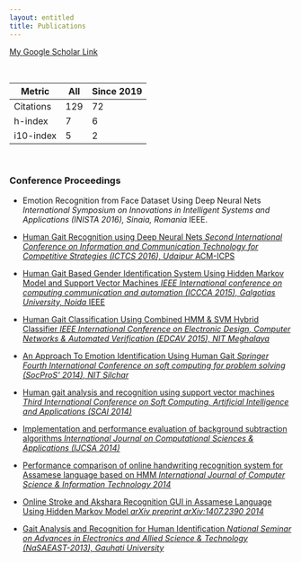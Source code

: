 ```yaml
---
layout: entitled
title: Publications
---
```

<!---
<h3>Journal Articles</h3>

 - Redshaw, J., Ting, D. S. J., Brown, A., Hirst, J. D., &#38; Gärtner, T. (2023). Krein support vector machine classification of antimicrobial peptides. <i>Digital Discovery</i>. <a target="_blank" rel="noopener noreferrer" href='https://doi.org/10.1039/D3DD00004D'>(doi)</a><span class="repositum-link"> (<a target="_blank" rel="noopener noreferrer" href='https://hdl.handle.net/20.500.12708/175617' title='reposiTUm'><i class='fa fa-link' aria-hidden='true'></i>reposiTUm</a>)</span>
  - Burgstaller-Muehlbacher, S., Crotty, S., Schmidt, H., Reden, F., Drucks, T., &#38; von Haeseler, A. (2023). ModelRevelator: Fast phylogenetic model estimation via deep learning. <i>Molecular Phylogenetics and Evolution</i>, <i>188</i>, Article 107905. <a target="_blank" rel="noopener noreferrer" href='https://doi.org/10.1016/j.ympev.2023.107905'>(doi)</a><span class="repositum-link"> (<a target="_blank" rel="noopener noreferrer" href='https://hdl.handle.net/20.500.12708/189353' title='reposiTUm'><i class='fa fa-link' aria-hidden='true'></i>reposiTUm</a><span class="fa oa-icon" title="Open Access"></span>)</span>
  - Bologheanu, R., Kapral, L., Laxar, D., Maleczek, M., Dibiasi, C., Zeiner, S., Agibetov, A., Ercole, A., Thoral, P., Elbers, P., Clemens Heitzinger, &#38; Kimberger, O. (2023). Development of a reinforcement learning algorithm to optimize corticosteroid therapy in critically ill patients with sepsis. <i>Journal of Clinical Medicine</i>, <i>12</i>(4), Article 1513. <a target="_blank" rel="noopener noreferrer" href='https://doi.org/10.3390/jcm12041513'>(doi)</a><span class="repositum-link"> (<a target="_blank" rel="noopener noreferrer" href='https://hdl.handle.net/20.500.12708/192181' title='reposiTUm'><i class='fa fa-link' aria-hidden='true'></i>reposiTUm</a>)</span>
  - Ruzicka, L., Dominik Söllinger, Kohn, B., Heitzinger, C., Uhl, A., &#38; Strobl, B. (2023). Improving sensor interoperability between contactless and contact-based fingerprints using pose correction and unwarping. <i>IET Biometrics</i>, <i>2023</i>, Article 7519499. <a target="_blank" rel="noopener noreferrer" href='https://doi.org/10.1049/2023/7519499'>(doi)</a><span class="repositum-link"> (<a target="_blank" rel="noopener noreferrer" href='https://hdl.handle.net/20.500.12708/192190' title='reposiTUm'><i class='fa fa-link' aria-hidden='true'></i>reposiTUm</a>)</span>
  - Haywood, A. L., Redshaw, J., Hanson-Heine, M. W. D., Taylor, A., Brown, A., Mason, A. M., Gärtner, T., &#38; Hirst, J. D. (2022). Kernel Methods for Predicting Yields of Chemical Reactions. <i>Journal of Chemical Information and Modeling</i>, <i>62</i>(9), 2077–2092. <a target="_blank" rel="noopener noreferrer" href='https://doi.org/10.1021/acs.jcim.1c00699'>(doi)</a><span class="repositum-link"> (<a target="_blank" rel="noopener noreferrer" href='https://hdl.handle.net/20.500.12708/136861' title='reposiTUm'><i class='fa fa-link' aria-hidden='true'></i>reposiTUm</a>)</span>
--->

<!---
 <h3>Conference Proceedings Contributions</h3>  - Sanchez, R., Conrads, L., Welke, P., Cvejoski, K., &#38; Ojeda, C. (2023). Hidden Schema Networks. In <i>Proceedings of the 61st Annual Meeting of the Association for Computational Linguistics (Volume 1: Long Papers)</i> (pp. 4764–4798). Association for Computational Linguistics. <a target="_blank" rel="noopener noreferrer" href='https://doi.org/10.18653/v1/2023.acl-long.263'>(doi)</a><span class="repositum-link"> (<a target="_blank" rel="noopener noreferrer" href='https://hdl.handle.net/20.500.12708/188226' title='reposiTUm'><i class='fa fa-link' aria-hidden='true'></i>reposiTUm</a>)</span>
  - Welke, P., Thiessen, M., Jogl, F., &#38; Gärtner, T. (2023). Expectation-Complete Graph Representations with Homomorphisms. In A. Krause, E. Brunskill, K. Cho, B. Engelhardt, S. Sabato, &#38; J. Scarlett (Eds.), <i>Proceedings of the 40th International Conference on Machine Learning</i> (pp. 36910–36925). Proceedings of Machine Learning Research.<span class="repositum-link"> (<a target="_blank" rel="noopener noreferrer" href='https://hdl.handle.net/20.500.12708/188939' title='reposiTUm'><i class='fa fa-link' aria-hidden='true'></i>reposiTUm</a>)</span>
  - Müller, S., Toborek, V., Beckh, K., Jakobs, M., Bauckhage, C., &#38; Welke, P. (2023). An Empirical Evaluation of the Rashomon Effect in Explainable Machine Learning. In D. Koutra, C. Plant, M. Gomez Rodriguez, E. Baralis, &#38; F. Bonchi (Eds.), <i>Machine Learning and Knowledge Discovery in Databases: Research Track : European Conference, ECML PKDD 2023, Turin, Italy, September 18–22, 2023, Proceedings, Part III</i> (pp. 462–478). Springer. <a target="_blank" rel="noopener noreferrer" href='https://doi.org/10.1007/978-3-031-43418-1_28'>(doi)</a><span class="repositum-link"> (<a target="_blank" rel="noopener noreferrer" href='https://hdl.handle.net/20.500.12708/188937' title='reposiTUm'><i class='fa fa-link' aria-hidden='true'></i>reposiTUm</a>)</span>
  - Toborek, V., Busch, M., Boßert, M., Bauckhage, C., &#38; Welke, P. (2023). A New Aligned Simple German Corpus. In <i>Proceedings of the 61st Annual Meeting of the Association for Computational Linguistics</i> (pp. 11393–11412). Association for Computational Linguistics. <a target="_blank" rel="noopener noreferrer" href='https://doi.org/10.18653/v1/2023.acl-long.638'>(doi)</a><span class="repositum-link"> (<a target="_blank" rel="noopener noreferrer" href='https://hdl.handle.net/20.500.12708/188931' title='reposiTUm'><i class='fa fa-link' aria-hidden='true'></i>reposiTUm</a>)</span>
  - Mohiuddin, K., Alam, M. A., Alam, M. M., Welke, P., Martin, M., Lehmann, J., &#38; Vahdati, S. (2023). Retention is All You Need. In <i>Proceedings of the 32nd ACM International Conference on Information and Knowledge Management</i> (pp. 4752–4758). <a target="_blank" rel="noopener noreferrer" href='https://doi.org/10.1145/3583780.3615497'>(doi)</a><span class="repositum-link"> (<a target="_blank" rel="noopener noreferrer" href='https://hdl.handle.net/20.500.12708/189541' title='reposiTUm'><i class='fa fa-link' aria-hidden='true'></i>reposiTUm</a>)</span>
  - Patrick Indri, Tamara Drucks, &#38; Gärtner, T. (2023). Can stochastic weight averaging improve generalization in private learning? In <i>ICLR 2023 Workshop on Trustworthy and Reliable Large-Scale Machine Learning Models</i>. ICLR 2023 Workshop on Trustworthy and Reliable Large-Scale Machine Learning Models, Kigali, Rwanda. <a target="_blank" rel="noopener noreferrer" href='https://doi.org/10.34726/5349'>(doi)</a><span class="repositum-link"> (<a target="_blank" rel="noopener noreferrer" href='https://hdl.handle.net/20.500.12708/191624' title='reposiTUm'><i class='fa fa-link' aria-hidden='true'></i>reposiTUm</a><span class="fa oa-icon" title="Open Access"></span>)</span>
  - Jogl, F., Thiessen, M., &#38; Gärtner, T. (2023). Expressivity-Preserving GNN Simulation. In <i>Advances in Neural Information Processing Systems</i>. 37th Annual Conference on Neural Information Processing Systems (NeurIPS 2023), New Orleans, United States of America (the).<span class="repositum-link"> (<a target="_blank" rel="noopener noreferrer" href='https://hdl.handle.net/20.500.12708/193036' title='reposiTUm'><i class='fa fa-link' aria-hidden='true'></i>reposiTUm</a>)</span>
  - Daniele, A., Campari, T., Malhotra, S., &#38; Serafini, L. (2023). Deep Symbolic Learning: Discovering Symbols and Rules from Perceptions. In <i>Proceedings of the Thirty-Second International Joint Conference on Artificial Intelligence (IJCAI-23)</i> (pp. 3597–3605). International Joint Conferences on Artificial Intelligence. <a target="_blank" rel="noopener noreferrer" href='https://doi.org/10.24963/ijcai.2023/400'>(doi)</a><span class="repositum-link"> (<a target="_blank" rel="noopener noreferrer" href='https://hdl.handle.net/20.500.12708/190017' title='reposiTUm'><i class='fa fa-link' aria-hidden='true'></i>reposiTUm</a>)</span>
  - Brasoveanu, A. D., Jogl, F., Welke, P., &#38; Thiessen, M. (2023). Extending Graph Neural Networks with Global Features. In <i>The Second Learning on Graphs Conference (LoG 2023)</i>. The Second Learning on Graphs Conference (LoG 2023), online, Austria. OpenReview.net. <a target="_blank" rel="noopener noreferrer" href='https://doi.org/10.34726/5423'>(doi)</a><span class="repositum-link"> (<a target="_blank" rel="noopener noreferrer" href='https://hdl.handle.net/20.500.12708/193494' title='reposiTUm'><i class='fa fa-link' aria-hidden='true'></i>reposiTUm</a><span class="fa oa-icon" title="Open Access"></span>)</span>
  - Graziani, C., Drucks, T., Bianchini, M., Scarselli, F., &#38; Gärtner, T. (2023). No PAIN no Gain: More Expressive GNNs with Paths. In <i>NeurIPS 2023 Workshop: New Frontiers in Graph Learning</i>. NeurIPS 2023 Workshop: New Frontiers in Graph Learning, New Orleans, LA, United States of America (the). OpenReview.net. <a target="_blank" rel="noopener noreferrer" href='https://doi.org/10.34726/5429'>(doi)</a><span class="repositum-link"> (<a target="_blank" rel="noopener noreferrer" href='https://hdl.handle.net/20.500.12708/193616' title='reposiTUm'><i class='fa fa-link' aria-hidden='true'></i>reposiTUm</a><span class="fa oa-icon" title="Open Access"></span>)</span>
  - Bause, F., Jogl, F., Indri, P., Drucks, T., Penz, D., Kriege, N., Gärtner, T., Welke, P., &#38; Thiessen, M. (2023). Maximally Expressive GNNs for Outerplanar Graphs. In <i>NeurIPS 2023 Workshop: New Frontiers in Graph Learning</i>. NeurIPS 2023 Workshop: New Frontiers in Graph Learning, New Orleans, LA, United States of America (the). OpenReview.net. <a target="_blank" rel="noopener noreferrer" href='https://doi.org/10.34726/5433'>(doi)</a><span class="repositum-link"> (<a target="_blank" rel="noopener noreferrer" href='https://hdl.handle.net/20.500.12708/193748' title='reposiTUm'><i class='fa fa-link' aria-hidden='true'></i>reposiTUm</a><span class="fa oa-icon" title="Open Access"></span>)</span>
  - Lachi, V., Moallemy-Oureh, A., Roth, A., &#38; Welke, P. (2023). Graph Pooling Provably Improves Expressivity. In <i>NeurIPS 2023 Workshop: New Frontiers in Graph Learning</i>. NeurIPS 2023 Workshop: New Frontiers in Graph Learning, New Orleans, LA, United States of America (the). OpenReview.net. <a target="_blank" rel="noopener noreferrer" href='https://doi.org/10.34726/5432'>(doi)</a><span class="repositum-link"> (<a target="_blank" rel="noopener noreferrer" href='https://hdl.handle.net/20.500.12708/193747' title='reposiTUm'><i class='fa fa-link' aria-hidden='true'></i>reposiTUm</a><span class="fa oa-icon" title="Open Access"></span>)</span>
  - Bause, F., Jogl, F., Welke, P., &#38; Thiessen, M. (2023). Maximally Expressive GNNs for Outerplanar Graphs. In <i>The Second Learning on Graphs Conference (LoG 2023)</i>. Second Learning on Graphs Conference (LoG 2023), Austria. OpenReview.net. <a target="_blank" rel="noopener noreferrer" href='https://doi.org/10.34726/5434'>(doi)</a><span class="repositum-link"> (<a target="_blank" rel="noopener noreferrer" href='https://hdl.handle.net/20.500.12708/193749' title='reposiTUm'><i class='fa fa-link' aria-hidden='true'></i>reposiTUm</a><span class="fa oa-icon" title="Open Access"></span>)</span>
  - Schedl, M., Brandl, S., Lesota, O., Parada-Cabaleiro, E., Penz, D., &#38; Rekabsaz, N. (2022). LFM-2b: A Dataset of Enriched Music Listening Events for Recommender Systems Research and Fairness Analysis. In <i>ACM SIGIR Conference on Human Information Interaction and Retrieval</i>. ACM. <a target="_blank" rel="noopener noreferrer" href='https://doi.org/10.1145/3498366.3505791'>(doi)</a><span class="repositum-link"> (<a target="_blank" rel="noopener noreferrer" href='https://hdl.handle.net/20.500.12708/58785' title='reposiTUm'><i class='fa fa-link' aria-hidden='true'></i>reposiTUm</a>)</span>
  - Ganhör, C., Penz, D., Rekabsaz, N., Lesota, O., &#38; Schedl, M. (2022). Unlearning Protected User Attributes in Recommendations with Adversarial Training. In <i>SIGIR ’22: Proceedings of the 45th International ACM SIGIR Conference on Research and Development in Information Retrieval</i> (pp. 2142–2147). <a target="_blank" rel="noopener noreferrer" href='https://doi.org/10.1145/3477495.3531820'>(doi)</a><span class="repositum-link"> (<a target="_blank" rel="noopener noreferrer" href='https://hdl.handle.net/20.500.12708/139864' title='reposiTUm'><i class='fa fa-link' aria-hidden='true'></i>reposiTUm</a>)</span>
  - Moskalev, A., Sepliarskaia, A., Sosnovik, I., &#38; Smeulders, A. (2022). LieGG: Studying Learned Lie Group Generators. In <i>Advances in Neural Information Processing Systems 35 (NeurIPS 2022)</i>. Advances in Neural Information Processing Systems 35 (NeurIPS 2022), New Orleans, United States of America (the).<span class="repositum-link"> (<a target="_blank" rel="noopener noreferrer" href='https://hdl.handle.net/20.500.12708/175981' title='reposiTUm'><i class='fa fa-link' aria-hidden='true'></i>reposiTUm</a>)</span>
  - Melchiorre, A. B., Penz, D., Ganhör, C., Lesota, O., Fragoso, V., Friztl, F., Parada-Cabaleiro, E., Schubert, F., &#38; Schedl, M. (2022). EmoMTB: Emotion-aware Music Tower Blocks. In <i>ICMR ’22: Proceedings of the 2022 International Conference on Multimedia Retrieval</i> (pp. 206–210). <a target="_blank" rel="noopener noreferrer" href='https://doi.org/10.1145/3512527.3531351'>(doi)</a><span class="repositum-link"> (<a target="_blank" rel="noopener noreferrer" href='https://hdl.handle.net/20.500.12708/139845' title='reposiTUm'><i class='fa fa-link' aria-hidden='true'></i>reposiTUm</a>)</span>
  - Jogl, F., Thiessen, M., &#38; Gärtner, T. (2022). Weisfeiler and Leman Return with Graph Transformations. In <i>18th International Workshop on Mining and Learning with Graphs - Accepted Papers</i>. 18th International Workshop on Mining and Learning with Graphs, Grenoble, France. <a target="_blank" rel="noopener noreferrer" href='https://doi.org/10.34726/3829'>(doi)</a><span class="repositum-link"> (<a target="_blank" rel="noopener noreferrer" href='https://hdl.handle.net/20.500.12708/175714' title='reposiTUm'><i class='fa fa-link' aria-hidden='true'></i>reposiTUm</a><span class="fa oa-icon" title="Open Access"></span>)</span>
  - Thiessen, M., &#38; Gärtner, T. (2022). Online learning of convex sets on graphs. In <i>Joint European Conference on Machine Learning and Knowledge Discovery in Databases</i>. Joint European Conference on Machine Learning and Knowledge Discovery in Databases (ECML PKDD 2022), Grenoble, France.<span class="repositum-link"> (<a target="_blank" rel="noopener noreferrer" href='https://hdl.handle.net/20.500.12708/101896' title='reposiTUm'><i class='fa fa-link' aria-hidden='true'></i>reposiTUm</a>)</span>
  - Bressan, M., Cesa-Bianchi, N., Lattanzi, S., Paudice, A., &#38; Thiessen, M. (2022). Active Learning of Classifiers with Label and Seed Queries. In <i>Advances in Neural Information Processing Systems 35 (NeurIPS 2022)</i>. Thirty-Sixth Conference on Neural Information Processing Systems (NeurIPS 2022), New Orleans, Louisiana, United States of America (the). Neural information processing systems foundation. <a target="_blank" rel="noopener noreferrer" href='https://doi.org/10.34726/4021'>(doi)</a><span class="repositum-link"> (<a target="_blank" rel="noopener noreferrer" href='https://hdl.handle.net/20.500.12708/176899' title='reposiTUm'><i class='fa fa-link' aria-hidden='true'></i>reposiTUm</a><span class="fa oa-icon" title="Open Access"></span>)</span>
  - Schmidt, D. (2022). Dojo: A Benchmark for Large Scale Multi-Task Reinforcement Learning. In <i>ALOE 2022. Accepted Papers</i>. Workshop on Agent Learning in Open-Endedness (ALOE) at ICLR 2022, International. <a target="_blank" rel="noopener noreferrer" href='https://doi.org/10.34726/4263'>(doi)</a><span class="repositum-link"> (<a target="_blank" rel="noopener noreferrer" href='https://hdl.handle.net/20.500.12708/177469' title='reposiTUm'><i class='fa fa-link' aria-hidden='true'></i>reposiTUm</a><span class="fa oa-icon" title="Open Access"></span>)</span>
  - Indri, P., Bartoli, A., Medvet, E., &#38; Nenzi, L. (2022). One-Shot Learning of Ensembles of Temporal Logic Formulas for Anomaly Detection in Cyber-Physical Systems. In <i>EuroGP 2022: Genetic Programming</i> (pp. 34–50). Springer-Verlag. <a target="_blank" rel="noopener noreferrer" href='https://doi.org/10.1007/978-3-031-02056-8_3'>(doi)</a><span class="repositum-link"> (<a target="_blank" rel="noopener noreferrer" href='https://hdl.handle.net/20.500.12708/58792' title='reposiTUm'><i class='fa fa-link' aria-hidden='true'></i>reposiTUm</a>)</span>
  - Jogl, F., Thiessen, M., &#38; Gärtner, T. (2022). Reducing Learning on Cell Complexes to Graphs. In <i>ICLR 2022 Workshop on Geometrical and Topological Representation Learning</i>. ICLR 2022 Workshop on Geometrical and Topological Representation Learning, International. <a target="_blank" rel="noopener noreferrer" href='https://doi.org/10.34726/3421'>(doi)</a><span class="repositum-link"> (<a target="_blank" rel="noopener noreferrer" href='https://hdl.handle.net/20.500.12708/142201' title='reposiTUm'><i class='fa fa-link' aria-hidden='true'></i>reposiTUm</a><span class="fa oa-icon" title="Open Access"></span>)</span>
  - Thiessen, M., &#38; Gärtner, T. (2021). Active Learning of Convex Halfspaces on Graphs. In <i>Advances in Neural Information Processing Systems 34 (NeurIPS 2021)</i> (pp. 1–13). <a target="_blank" rel="noopener noreferrer" href='https://doi.org/10.34726/1841'>(doi)</a><span class="repositum-link"> (<a target="_blank" rel="noopener noreferrer" href='https://hdl.handle.net/20.500.12708/18978' title='reposiTUm'><i class='fa fa-link' aria-hidden='true'></i>reposiTUm</a><span class="fa oa-icon" title="Open Access"></span>)</span>
  - Krauck, A., Penz, D., &#38; Schedl, M. (2021). Team JKU-AIWarriors in the ACM Recommender Systems Challenge 2021: Lightweight XGBoost Recommendation Approach Leveraging User Features. In <i>RecSysChallenge ’21: Proceedings of the Recommender Systems Challenge 2021</i>. ACM. <a target="_blank" rel="noopener noreferrer" href='https://doi.org/10.1145/3487572.3487874'>(doi)</a><span class="repositum-link"> (<a target="_blank" rel="noopener noreferrer" href='https://hdl.handle.net/20.500.12708/58786' title='reposiTUm'><i class='fa fa-link' aria-hidden='true'></i>reposiTUm</a>)</span>
  - Thiessen, M., &#38; Gärtner, T. (2021). Active Learning of Convex Halfspaces on Graphs. In <i>Advances in Neural Information Processing Systems 34</i>. Advances in Neural Information Processing Systems 34. <a target="_blank" rel="noopener noreferrer" href='http://hdl.handle.net/20.500.12708/58787'>http://hdl.handle.net/20.500.12708/58787</a><span class="repositum-link"> (<a target="_blank" rel="noopener noreferrer" href='https://hdl.handle.net/20.500.12708/58787' title='reposiTUm'><i class='fa fa-link' aria-hidden='true'></i>reposiTUm</a>)</span>
  - Thiessen, M., &#38; Gärtner, T. (2021). Active Learning Convex Halfspaces on Graphs. In <i>SubSetML @ ICML2021: Subset Selection in Machine Learning: From Theory to Practice</i>. SubSetML: Subset Selection in Machine Learning: From Theory to Practice, International. <a target="_blank" rel="noopener noreferrer" href='https://doi.org/10.34726/3901'>(doi)</a><span class="repositum-link"> (<a target="_blank" rel="noopener noreferrer" href='https://hdl.handle.net/20.500.12708/175967' title='reposiTUm'><i class='fa fa-link' aria-hidden='true'></i>reposiTUm</a><span class="fa oa-icon" title="Open Access"></span>)</span>
  - Thiessen, M., &#38; Gärtner, T. (2020). Active Learning on Graphs with Geodesically Convex Classes. In <i>Proceedings of 16th International Workshop on Mining and Learning with Graphs (MLG’20)</i>. 16th International Workshop on Mining and Learning with Graphs, Austria. <a target="_blank" rel="noopener noreferrer" href='https://doi.org/10.34726/3467'>(doi)</a><span class="repositum-link"> (<a target="_blank" rel="noopener noreferrer" href='https://hdl.handle.net/20.500.12708/144320' title='reposiTUm'><i class='fa fa-link' aria-hidden='true'></i>reposiTUm</a><span class="fa oa-icon" title="Open Access"></span>)</span>
  - Schmied, T., &#38; Thiessen, M. (2020). Efficient Reinforcement Learning via Self-supervised learning and Model-based methods. In <i>Challenges of Real-World RL. NeurIPS 2020 Workshop. Accepted Papers</i>. 34th Conference on Neural Information Processing Systems (NeurIPS 2020), Vancouver, Canada. <a target="_blank" rel="noopener noreferrer" href='https://doi.org/10.34726/4524'>(doi)</a><span class="repositum-link"> (<a target="_blank" rel="noopener noreferrer" href='https://hdl.handle.net/20.500.12708/187548' title='reposiTUm'><i class='fa fa-link' aria-hidden='true'></i>reposiTUm</a><span class="fa oa-icon" title="Open Access"></span>)</span>
 <h3>Book Contributions</h3>  - Clemens Heitzinger, &#38; Stefan Woltran. (2024). A Short Introduction to Artificial Intelligence: Methods, Success Stories, and Current Limitations. In H. Werthner, C. Ghezzi, &#38; J. Kramer (Eds.), <i>Introduction to Digital Humanism : A Textbook</i> (pp. 135–149). Springer. <a target="_blank" rel="noopener noreferrer" href='https://doi.org/10.1007/978-3-031-45304-5_9'>(doi)</a><span class="repositum-link"> (<a target="_blank" rel="noopener noreferrer" href='https://hdl.handle.net/20.500.12708/192268' title='reposiTUm'><i class='fa fa-link' aria-hidden='true'></i>reposiTUm</a>)</span>
  - Haywood, A. L., Redshaw, J., Gärtner, T., Taylor, A., Mason, A. M., &#38; Hirst, J. D. (2020). Machine Learning for Chemical Synthesis. In H. M. Cartwright (Ed.), <i>Machine Learning in Chemistry : The Impact of Artificial Intelligence</i> (pp. 169–194). The Royal Society of Chemistry. <a target="_blank" rel="noopener noreferrer" href='https://doi.org/10.1039/9781839160233-00169'>(doi)</a><span class="repositum-link"> (<a target="_blank" rel="noopener noreferrer" href='https://hdl.handle.net/20.500.12708/24729' title='reposiTUm'><i class='fa fa-link' aria-hidden='true'></i>reposiTUm</a>)</span>
 
--->
[My Google Scholar Link](https://scholar.google.com/citations?user=6rOovvkAAAAJ&hl=en)

<br>

| Metric     | All | Since 2019 |
|------------|-----|------------|
| Citations  | 129 | 72         |
| h-index    | 7   | 6          |
| i10-index  | 5   | 2          |

<br>

<h3>Conference Proceedings</h3>  

  - Emotion Recognition from Face Dataset Using Deep Neural Nets <i>International Symposium on Innovations in Intelligent Systems and Applications (INISTA 2016), Sinaia, Romania</i> IEEE. <a target="_blank" rel="noopener noreferrer" href='https://ieeexplore.ieee.org/abstract/document/7571861/'>

  - Human Gait Recognition using Deep Neural Nets <i>Second International Conference on Information and Communication Technology for Competitive Strategies (ICTCS 2016), Udaipur </i> ACM-ICPS <a target="_blank" rel="noopener noreferrer" href='https://ieeexplore.ieee.org/abstract/document/7571861/'>

  - Human Gait Based Gender Identification System Using Hidden Markov Model and Support Vector Machines <i> IEEE International conference on computing communication and automation (ICCCA 2015), Galgotias University, Noida </i> IEEE <a target="_blank" rel="noopener noreferrer" href='https://ieeexplore.ieee.org/abstract/document/7571861/'>

  - Human Gait Classification Using Combined HMM & SVM Hybrid Classifier <i> IEEE International Conference on Electronic Design, Computer Networks & Automated Verification (EDCAV 2015), NIT Meghalaya </i> 
  
  - An Approach To Emotion Identification Using Human Gait <i> Springer Fourth International Conference on soft computing for problem solving (SocProS' 2014), NIT Silchar </i>
  
  - Human gait analysis and recognition using support vector machines <i> Third International Conference on Soft Computing, Artificial Intelligence and Applications (SCAI 2014) </i>
  
  - Implementation and performance evaluation of background subtraction algorithms <i> International Journal on Computational Sciences & Applications (IJCSA 2014) </i>
  
  - Performance comparison of online handwriting recognition system for Assamese language based on HMM <i> International Journal of Computer Science & Information Technology 2014 </i>
  
  - Online Stroke and Akshara Recognition GUI in Assamese Language Using Hidden Markov Model <i> arXiv preprint arXiv:1407.2390 2014 </i>

  - Gait Analysis and Recognition for Human Identification <i> National Seminar on Advances in Electronics and Allied Science & Technology (NaSAEAST-2013), Gauhati University </i>